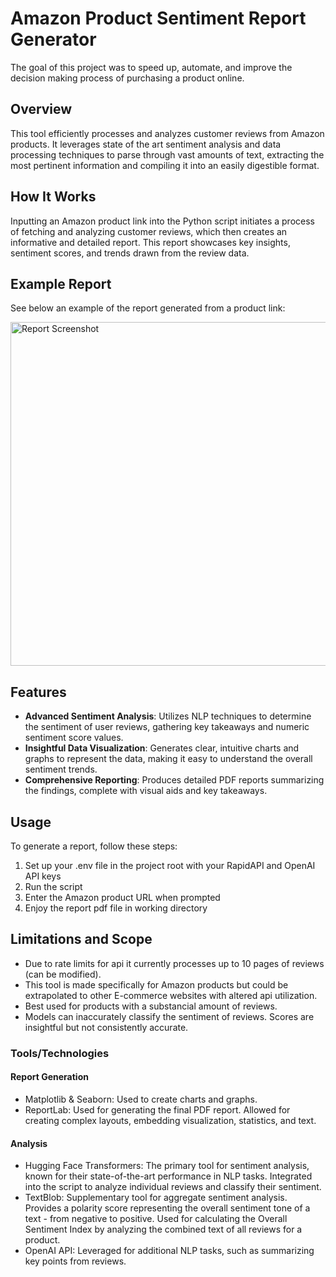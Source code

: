 # Amazon Product Sentiment Report Generator

The goal of this project was to speed up, automate, and improve the decision making process of purchasing a product online. 

## Overview
This tool efficiently processes and analyzes customer reviews from Amazon products. It leverages state of the art sentiment analysis and data processing techniques to parse through vast amounts of text, extracting the most pertinent information and compiling it into an easily digestible format.

## How It Works
Inputting an Amazon product link into the Python script initiates a process of fetching and analyzing customer reviews, which then creates an informative and detailed report. This report showcases key insights, sentiment scores, and trends drawn from the review data.

## Example Report
See below an example of the report generated from a product link:

<a href="https://github.com/bencoleman24/AmazonSentimentalReports/assets/97268624/c86abd3e-4b04-4195-ae8c-c4bdc89dc483">
    <img src="https://github.com/bencoleman24/AmazonSentimentalReports/assets/97268624/c86abd3e-4b04-4195-ae8c-c4bdc89dc483" width="550" alt="Report Screenshot"/>
</a>

## Features
- **Advanced Sentiment Analysis**: Utilizes NLP techniques to determine the sentiment of user reviews, gathering key takeaways and numeric sentiment score values. 
- **Insightful Data Visualization**: Generates clear, intuitive charts and graphs to represent the data, making it easy to understand the overall sentiment trends.
- **Comprehensive Reporting**: Produces detailed PDF reports summarizing the findings, complete with visual aids and key takeaways.

## Usage
To generate a report, follow these steps:
1. Set up your .env file in the project root with your RapidAPI and OpenAI API keys
2. Run the script
3. Enter the Amazon product URL when prompted
4. Enjoy the report pdf file in working directory

## Limitations and Scope

- Due to rate limits for api it currently processes up to 10 pages of reviews (can be modified).
- This tool is made specifically for Amazon products but could be extrapolated to other E-commerce websites with altered api utilization.
- Best used for products with a substancial amount of reviews.
- Models can inaccurately classify the sentiment of reviews. Scores are insightful but not consistently accurate.

### Tools/Technologies

#### Report Generation

- Matplotlib & Seaborn: Used to create charts and graphs.
- ReportLab: Used for generating the final PDF report. Allowed for creating complex layouts, embedding visualization, statistics, and text.

#### Analysis
- Hugging Face Transformers: The primary tool for sentiment analysis, known for their state-of-the-art performance in NLP tasks. Integrated into the script to analyze individual reviews and classify their sentiment.
- TextBlob: Supplementary tool for aggregate sentiment analysis. Provides a polarity score representing the overall sentiment tone of a text - from negative to positive. Used for calculating the Overall Sentiment Index by analyzing the combined text of all reviews for a product.
- OpenAI API: Leveraged for additional NLP tasks, such as summarizing key points from reviews.













